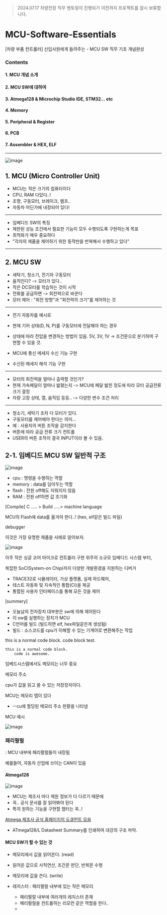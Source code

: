 

> 2024.07.17 차량전장 직무 멘토링이 진행되기 이전까지 프로젝트를 잠시 보류합니다.


# MCU-Software-Essentials

[차량 부품 컨트롤러] 신입사원에게 들려주는 - MCU SW 직무 기초 개념완성

### Contents

#### 1. MCU 개념 소개  

#### 2. MCU SW에 대하여

#### 3. Atmega128 & Microchip Studio IDE, STM32... etc

#### 4. Memory

#### 5. Peripheral & Register

#### 6. PCB

#### 7. Assembler & HEX, ELF


---


![image](https://github.com/MarkSon-42/MCU-Software-Essentials/assets/84828274/7f9b5707-ce9c-4483-af0f-e0697fcce185)




## 1. MCU (Micro Controller Unit)
 - MCU는 작은 크기의 컴퓨터이다
 - CPU, RAM 다있다..!
 - 조향, 구동모터, 브레이크, 램프..
 - 자동차 어딘가에 내장되어 있다!
   
---

 - 임베디드 SW의 특징
 - 제한된 성능 조건에서 필요한 기능이 모두 수행되도록 구현하는게 목표
 - 최적화가 매우 중요하다
 - "각자의 제품을 제어하기 위한 동작만을 반복해서 수행하고 있다"
   
---

## 2. MCU SW
 - 세탁기, 청소기, 전기차 구동모터
 - 움직인다? -> 모터가 있다..
 - 작은 DC모터를 학습하는 것이 시작
 - 전류를 공급하면 -> 회전력으로 바꾼다
 - 모터 제어 : "회전 방향"과 "회전력의 크기"를 제어하는 것

---

 - 전기 자동차를 예시로
 - 현재 기어 상태(D, N, P)를 구동모터에 전달해야 하는 경우
 - 상태에 따라 전압을 변경하는 방법이 있음. 5V, 3V, 1V -> 조건문으로 분기하여 구현할 수 있을 것.

 - MCU에 통신 메세지 수신 기능 구현
 - 수신된 메세지 해석 기능 구현

---

 - 모터의 회전력을 얼마나 출력할 것인가?
 - 현재 가속페달이 얼마나 밟혔는지 -> MCU에 페달 밟힌 정도에 따라 모터 공급전류 크기 결정
 - 차량 고장 상태, 열, 움직임 등등.. -> 다양한 변수 조건 처리

---

 - 청소기, 세탁기 조차 다 모터가 있다.
 - 구동모터를 제어해야 한다는 의미...
 - 예 : 사용자의 버튼 조작을 감지한다
 - 버튼에 따라 공급 전류 크기 컨트롤
 - USER의 버튼 조작이 결국 INPUT이라 볼 수 있음.



## 2-1. 임베디드 MCU SW 일반적 구조

![image](https://github.com/MarkSon-42/MCU-Software-Essentials/assets/84828274/208abcde-b707-4fc2-95ed-86f89f13e5d4)

 - cpu : 명령을 수행하는 역할
 - memory : data를 담아두는 역할
  - flash : 전원 off해도 지워지지 않음
  - RAM : 전원 off하면 값 초기화

[Compile]
C ..... > Build .....> machine language

MCU의 Flash에 data를 옮겨야 한다..! (hex, elf같은 빌드 파일)

debugger 

이것은 가장 유명한 제품을 사례로 알아보자.

![image](https://github.com/MarkSon-42/MCU-Software-Essentials/assets/84828274/389720bf-faa6-48a5-b557-1e6f63a8373d)

아주 작은 싱글 코어 마이크로 컨트롤러 구현 위주의 소규모 임베디드 시스템 부터,

복잡한 SoC(System-on Chip)까지 다양한 개발환경을 지원하는 디버거

- TRACE32로 시뮬레이터, 가상 플랫폼, 실제 하드웨어,
- 테스트 자동화 및 지속적인 통합(CI)을 제공
- 통합된 사용자 인터페이스를 통해 모든 것을 제어



  
[summery]

 - 오늘날의 전자장치 대부분은 sw에 의해 제어된다
 - 이 sw를 실행하는 장치가 MCU
 - C언어를 빌드 (빌드하면 elf, hex파일같은게 생성됨)
 - 빌드 : 소스코드를 cpu가 이해할 수 있는 기계어로 변환해주는 작업











 this is a normal code block.
     code block test.


~~~
this is a normal code block.
    code is awesome.
~~~

임베드시스템에서도 메모리는 너무 중요

메모리 주소

cpu가 값을 읽고 쓸 수 있는 저장장치이다.

MCU는 메모리 맵이 있다
- ㅡcu에 할당된 메모리 주소 현황을 나타냄


MCU 예시

![image](https://github.com/MarkSon-42/MCU-Software-Essentials/assets/84828274/d9322074-d2e5-43e3-8b8f-3591f4bd1bb5)


### 패리펄럴 

: MCU 내부에 패리펄럴들이 내장됨


예를들어, 자동차 산업에 쓰이는 CAN이 있음

#### Atmega128  

![image](https://github.com/MarkSon-42/MCU-Software-Essentials/assets/84828274/51ea5bf9-bead-4d6b-bc1e-e3d1415c29d5)

 - MCU는 제조사 마다 제원 정보가 다 다르기 때문에
 - 꼭.. 공식 문서를 잘 읽어봐야 된다
 - 특히 원하는 기능을 구현할 챕터는 꼭..!

[Atmega 제조사 공식 홈페이지의 도큐먼트 모음](https://www.microchip.com/en-us/product/atmega128#document-table)

 - ATmega128/L Datasheet Summary를 인쇄하여 대강의 구조 파악.


#### MCU SW가 할 수 있는 것
- 메모리에서 값을 읽어온다. (read)
- 읽어온 값으로 사칙연산, 조건문 판단, 반복문 수행
- 메모리에 값을 쓴다. (write)

- 레지스터 : 패리펄럴 내부에 있는 작은 메모리
  - 패리펄럴 내부에 여러개의 레지스터 존재
  - 패리펄럴을 컨트롤하는 리모컨 같은 역할을 한다..
  -  
